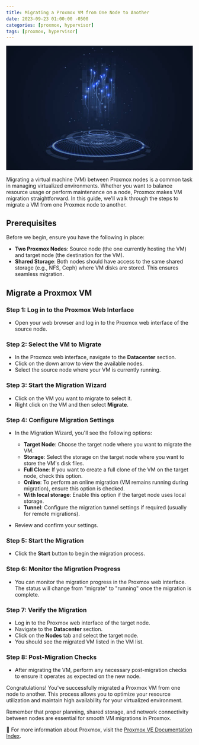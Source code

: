 ```yaml
---
title: Migrating a Proxmox VM from One Node to Another
date: 2023-09-23 01:00:00 -0500
categories: [proxmox, hypervisor]
tags: [proxmox, hypervisor]
---
```


![Migrating a Proxmox VM from One Node to Another](/assets/img/posts/2023/proxmox_vm_migration/proxmox_vm_migration.jpg)


Migrating a virtual machine (VM) between Proxmox nodes is a common task in managing virtualized environments. Whether you want to balance resource usage or perform maintenance on a node, Proxmox makes VM migration straightforward. In this guide, we'll walk through the steps to migrate a VM from one Proxmox node to another.

## Prerequisites

Before we begin, ensure you have the following in place:

- **Two Proxmox Nodes**: Source node (the one currently hosting the VM) and target node (the destination for the VM).
- **Shared Storage**: Both nodes should have access to the same shared storage (e.g., NFS, Ceph) where VM disks are stored. This ensures seamless migration.

## Migrate a Proxmox VM

### Step 1: Log in to the Proxmox Web Interface

- Open your web browser and log in to the Proxmox web interface of the source node.

### Step 2: Select the VM to Migrate

- In the Proxmox web interface, navigate to the **Datacenter** section.
- Click on the down arrow to view the available nodes.
- Select the source node where your VM is currently running.

### Step 3: Start the Migration Wizard

- Click on the VM you want to migrate to select it.
- Right click on the VM and then select **Migrate**.

### Step 4: Configure Migration Settings

- In the Migration Wizard, you'll see the following options:
   - **Target Node**: Choose the target node where you want to migrate the VM.
   - **Storage**: Select the storage on the target node where you want to store the VM's disk files.
   - **Full Clone**: If you want to create a full clone of the VM on the target node, check this option.
   - **Online**: To perform an online migration (VM remains running during migration), ensure this option is checked.
   - **With local storage**: Enable this option if the target node uses local storage.
   - **Tunnel**: Configure the migration tunnel settings if required (usually for remote migrations).

- Review and confirm your settings.

### Step 5: Start the Migration

- Click the **Start** button to begin the migration process.

### Step 6: Monitor the Migration Progress

- You can monitor the migration progress in the Proxmox web interface. The status will change from "migrate" to "running" once the migration is complete.

### Step 7: Verify the Migration

- Log in to the Proxmox web interface of the target node.
- Navigate to the **Datacenter** section.
- Click on the **Nodes** tab and select the target node.
- You should see the migrated VM listed in the VM list.

### Step 8: Post-Migration Checks

- After migrating the VM, perform any necessary post-migration checks to ensure it operates as expected on the new node.

Congratulations! You've successfully migrated a Proxmox VM from one node to another. This process allows you to optimize your resource utilization and maintain high availability for your virtualized environment.

Remember that proper planning, shared storage, and network connectivity between nodes are essential for smooth VM migrations in Proxmox.


📝 For more information about Proxmox, visit the [Proxmox VE Documentation Index](https://pve.proxmox.com/pve-docs/).
